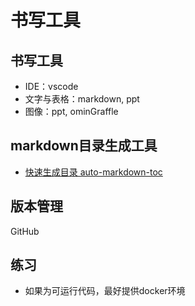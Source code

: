 <!--Copyright © ZOMI 适用于[License](https://github.com/chenzomi12/DeepLearningSystem)版权许可-->

# 书写工具

## 书写工具

- IDE：vscode
- 文字与表格：markdown, ppt
- 图像：ppt, ominGraffle

## markdown目录生成工具

- [快速生成目录 auto-markdown-toc](https://marketplace.visualstudio.com/items?itemName=huntertran.auto-markdown-toc)

## 版本管理

GitHub

## 练习

- 如果为可运行代码，最好提供docker环境
